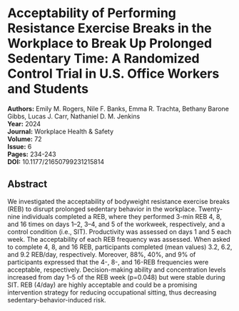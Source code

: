 # Acceptability of Performing Resistance Exercise Breaks in the Workplace to Break Up Prolonged Sedentary Time: A Randomized Control Trial in U.S. Office Workers and Students

**Authors:** Emily M. Rogers, Nile F. Banks, Emma R. Trachta, Bethany Barone Gibbs, Lucas J. Carr, Nathaniel D. M. Jenkins  
**Year:** 2024  
**Journal:** Workplace Health & Safety  
**Volume:** 72  
**Issue:** 6  
**Pages:** 234-243  
**DOI:** 10.1177/21650799231215814  

## Abstract
We investigated the acceptability of bodyweight resistance exercise breaks (REB) to disrupt prolonged sedentary behavior in the workplace. Twenty-nine individuals completed a REB, where they performed 3-min REB 4, 8, and 16 times on days 1–2, 3–4, and 5 of the workweek, respectively, and a control condition (i.e., SIT). Productivity was assessed on days 1 and 5 each week. The acceptability of each REB frequency was assessed. When asked to complete 4, 8, and 16 REB, participants completed (mean values) 3.2, 6.2, and 9.2 REB/day, respectively. Moreover, 88%, 40%, and 9% of participants expressed that the 4-, 8-, and 16-REB frequencies were acceptable, respectively. Decision-making ability and concentration levels increased from day 1–5 of the REB week (p=0.048) but were stable during SIT. REB (4/day) are highly acceptable and could be a promising intervention strategy for reducing occupational sitting, thus decreasing sedentary-behavior-induced risk.

